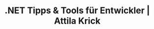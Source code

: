 ---
title: ".NET Tipps & Tools für Entwickler | Attila Krick"
description: "Alle Beiträge, die sich mit .NET, C# und Framework-Themen befassen – kompakt und praxisnah."
tags: [".NET"]
categories: ["dotnet"]
---